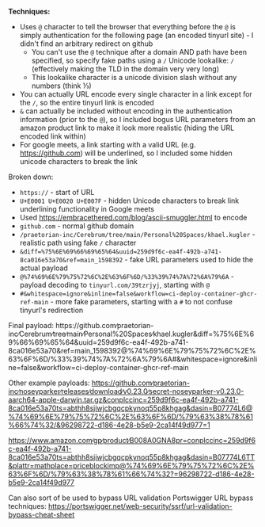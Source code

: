 

**Techniques:**
- Uses `@` character to tell the browser that everything before the `@` is simply authentication for the following page (an encoded tinyurl site) - I didn't find an arbitrary redirect on github
	- You can't use the `@` technique after a domain AND path have been specified, so specify fake paths using a `/` Unicode lookalike: `∕` (effectively making the TLD in the domain very very long)
	- This lookalike character is a unicode division slash without any numbers (think ⅓)
- You can actually URL encode every single character in a link except for the `/`, so the entire tinyurl link is encoded
- `&` can actually be included without encoding in the authentication information (prior to the `@`), so I included bogus URL parameters from an amazon product link to make it look more realistic (hiding the URL encoded link within)
- For google meets, a link starting with a valid URL (e.g. https://github.com) will be underlined, so I included some hidden unicode characters to break the link

Broken down:
- `https://` - start of URL
- `U+E0001 U+E0020 U+E007F` - hidden Unicode characters to break link underlining functionality in Google meets
- Used https://embracethered.com/blog/ascii-smuggler.html to encode ` `
- `󠁿github.com` - normal github domain
- `∕praetorian-inc∕Cerebrum∕tree∕main∕Personal%20Spaces∕khael.kugler` - realistic path using fake `∕` character
- `&diff=%75%6E%69%66%69%65%64&uuid=259d9f6c-ea4f-492b-a741-8ca016e53a70&ref=main_1598392` - fake URL parameters used to hide the actual payload
- `@%74%69%6E%79%75%72%6C%2E%63%6F%6D/%33%39%74%7A%72%6A%79%6A` - payload decoding to `tinyurl.com/39tzrjyj`, starting with `@`
- `#&whitespace=ignore&inline=false&workflow=ci-deploy-container-ghcr-ref-main` - more fake parameters, starting with a `#` to not confuse tinyurl's redirection

Final payload: https://󠀁󠀠󠁿github.com∕praetorian-inc∕Cerebrum∕tree∕main∕Personal%20Spaces∕khael.kugler&diff=%75%6E%69%66%69%65%64&uuid=259d9f6c-ea4f-492b-a741-8ca016e53a70&ref=main_1598392@%74%69%6E%79%75%72%6C%2E%63%6F%6D/%33%39%74%7A%72%6A%79%6A#&whitespace=ignore&inline=false&workflow=ci-deploy-container-ghcr-ref-main

Other example payloads:
https://github.com∕praetorian-inc∕noseyparker∕releases∕download∕v0.23.0∕secret-noseyparker-v0.23.0-aarch64-apple-darwin.tar.gz&conplccinc=259d9f6c-ea4f-492b-a741-8ca016e53a70ts=abthh8sjiwjcbgqcpkynoq55p8khgag&dasin=B07774L6@%74%69%6E%79%75%72%6C%2E%63%6F%6D/%79%63%38%78%61%66%74%32/&96298722-d186-4e28-b5e9-2ca14f49d977=1

https://www.amazon.com∕gp∕product∕B008A0GNA8pr=conplccinc=259d9f6c-ea4f-492b-a741-8ca016e53a70ts=abthh8sjiwjcbgqcpkynoq55p8khgag&dasin=B07774L6TT&plattr=mathplace=priceblockimp@%74%69%6E%79%75%72%6C%2E%63%6F%6D/%79%63%38%78%61%66%74%32?=96298722-d186-4e28-b5e9-2ca14f49d977

Can also sort of be used to bypass URL validation
Portswigger URL bypass techniques: https://portswigger.net/web-security/ssrf/url-validation-bypass-cheat-sheet


